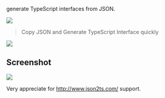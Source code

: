 generate TypeScript interfaces from JSON.


[![](https://img.shields.io/badge/version-v1.0-green)](./Json2TS.alfredworkflow)



<!-- more -->
> Copy JSON and Generate TypeScript Interface quickly

[![](https://img.shields.io/badge/version-v1.0-green)](./Json2TS.alfredworkflow)

## Screenshot


![](./screenshot.gif)


Very appreciate for http://www.json2ts.com/ support.
